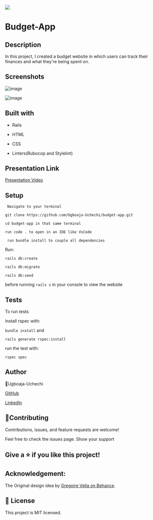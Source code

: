 ![](https://img.shields.io/badge/Microverse-blueviolet)

# Budget-App

## Description

In this project, I created a budget website in which users can track their finances and what they're being spent on. 

## Screenshots

![image](https://user-images.githubusercontent.com/74814780/159991267-1dcae1b2-f4a4-4837-be7a-dc4877926c5b.png)

![image](https://user-images.githubusercontent.com/74814780/159991298-b0889634-e711-4676-89e0-fc7f0d271367.png)

## Built with

- Rails

- HTML

- CSS

- Linters(Rubocop and Stylelint)

## Presentation Link

[Presentation Video](https://www.loom.com/share/b04c99be722645e9a9621f127753e7b4)

## Setup

` Navigate to your terminal`

`git clone https://github.com/Ugboaja-Uchechi/budget-app.git`

`cd budget-app in that same terminal`

`run code . to open in an IDE like VsCode`

` run bundle install to couple all dependencies`

Run:

`rails db:create`

`rails db:migrate`

`rails db:seed`

before running `rails s` in your console to view the website

## Tests

To run tests

Install rspec with:

`bundle install`
and

`rails generate rspec:install`

run the test with:

`rspec spec`

## Author

👤Ugboaja-Uchechi

[GitHub](https://github.com/Ugboaja-Uchechi)

[LinkedIn](https://www.linkedin.com/in/stephanie-ugboaja-930a2a216/)

## 🤝Contributing

Contributions, issues, and feature requests are welcome!

Feel free to check the issues page. Show your support

## Give a ⭐️ if you like this project!

## Acknowledgement:

The Original design idea by [Gregoire Vella on Behance](https://www.behance.net/gregoirevella).

## 📝 License

This project is MIT licensed.
